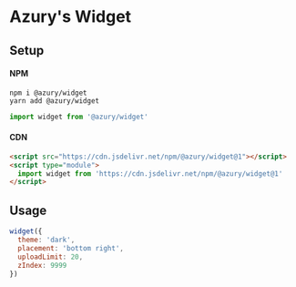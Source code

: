 # Azury's Widget

## Setup

#### NPM

```sh-session
npm i @azury/widget
yarn add @azury/widget
```

```js
import widget from '@azury/widget'
```

#### CDN

```html
<script src="https://cdn.jsdelivr.net/npm/@azury/widget@1"></script>
<script type="module">
  import widget from 'https://cdn.jsdelivr.net/npm/@azury/widget@1'
</script>
```

## Usage

```js
widget({
  theme: 'dark',
  placement: 'bottom right',
  uploadLimit: 20,
  zIndex: 9999
})
```

